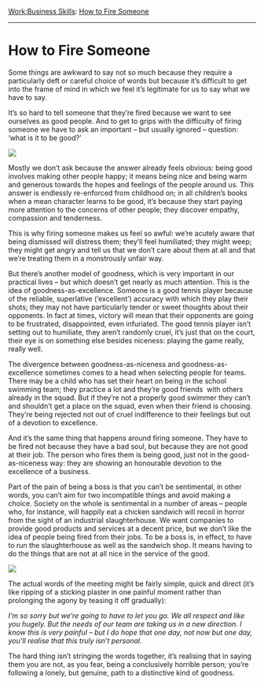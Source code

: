 [Work:](https://www.theschooloflife.com/thebookoflife/category/work/)[Business Skills](https://www.theschooloflife.com/thebookoflife/category/work/business-skills/): [How to Fire Someone](https://www.theschooloflife.com/thebookoflife/how-to-fire-someone/)

* * *

# How to Fire Someone

Some things are awkward to say not so much because they require a particularly deft or careful choice of words but because it’s difficult to get into the frame of mind in which we feel it’s legitimate for us to say what we have to say.

It’s so hard to tell someone that they’re fired because we want to see ourselves as good people. And to get to grips with the difficulty of firing someone we have to ask an important – but usually ignored – question: ‘what is it to be good?’

![](https://www.theschooloflife.com/thebookoflife/wp-content/uploads/2019/04/Fire-Someone-2.jpg)

Mostly we don’t ask because the answer already feels obvious: being good involves making other people happy; it means being nice and being warm and generous towards the hopes and feelings of the people around us. This answer is endlessly re-enforced from childhood on; in all children’s books when a mean character learns to be good, it’s because they start paying more attention to the concerns of other people; they discover empathy, compassion and tenderness.

This is why firing someone makes us feel so awful: we’re acutely aware that being dismissed will distress them; they’ll feel humiliated; they might weep; they might get angry and tell us that we don’t care about them at all and that we’re treating them in a monstrously unfair way.

But there’s another model of goodness, which is very important in our practical lives – but which doesn’t get nearly as much attention. This is the idea of goodness-as-excellence. Someone is a good tennis player because of the reliable, superlative (‘excellent’) accuracy with which they play their shots; they may not have particularly tender or sweet thoughts about their opponents. In fact at times, victory will mean that their opponents are going to be frustrated, disappointed, even infuriated. The good tennis player isn’t setting out to humiliate, they aren’t randomly cruel, it’s just that on the court, their eye is on something else besides niceness: playing the game really, really well.

The divergence between goodness-as-niceness and goodness-as-excellence sometimes comes to a head when selecting people for teams. There may be a child who has set their heart on being in the school swimming team; they practice a lot and they’re good friends &nbsp;with others already in the squad. But if they’re not a properly good swimmer they can’t and shouldn’t get a place on the squad, even when their friend is choosing. They’re being rejected not out of cruel indifference to their feelings but out of a devotion to excellence.

And it’s the same thing that happens around firing someone. They have to be fired not because they have a bad soul, but because they are not good at their job. The person who fires them is being good, just not in the good-as-niceness way: they are showing an honourable devotion to the excellence of a business.

Part of the pain of being a boss is that you can’t be sentimental, in other words, you can’t aim for two incompatible things and avoid making a choice. Society on the whole is sentimental in a number of areas – people who, for instance, will happily eat a chicken sandwich will recoil in horror from the sight of an industrial slaughterhouse. We want companies to provide good products and services at a decent price, but we don’t like the idea of people being fired from their jobs. To be a boss is, in effect, to have to run the slaughterhouse as well as the sandwich shop. It means having to do the things that are not at all nice in the service of the good.

![](https://www.theschooloflife.com/thebookoflife/wp-content/uploads/2019/04/Fire-Someonw-1024x727.jpg)

The actual words of the meeting might be fairly simple, quick and direct (it’s like ripping of a sticking plaster in one painful moment rather than prolonging the agony by teasing it off gradually):

_I’m so sorry but we’re going to have to let you go. We all respect and like you hugely. But the needs of our team are taking us in a new direction. I know this is very painful – but I do hope that one day, not now but one day, you’ll realise that this truly isn’t personal._

The hard thing isn’t stringing the words together, it’s realising that in saying them you are not, as you fear, being a conclusively horrible person; you’re following a lonely, but genuine, path to a distinctive kind of goodness.

